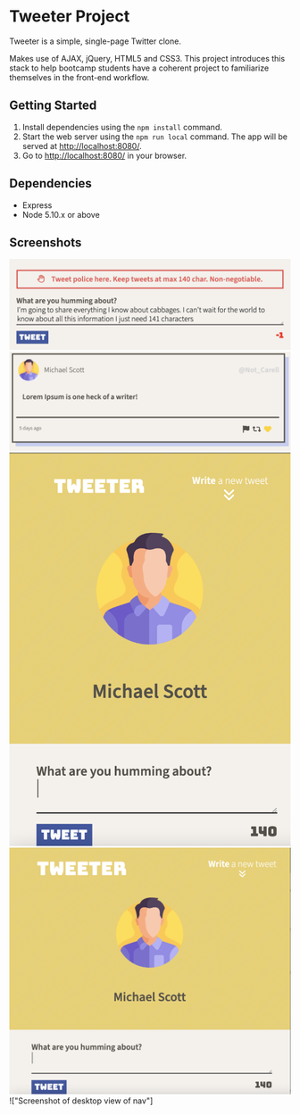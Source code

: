 # Tweeter Project

Tweeter is a simple, single-page Twitter clone.

Makes use of AJAX, jQuery, HTML5 and CSS3. This project introduces this stack to help bootcamp students have a coherent project to familiarize themselves in the front-end workflow.

## Getting Started

1. Install dependencies using the `npm install` command.
2. Start the web server using the `npm run local` command. The app will be served at <http://localhost:8080/>.
3. Go to <http://localhost:8080/> in your browser.

## Dependencies

- Express
- Node 5.10.x or above

## Screenshots
!["Screenshot of too long tweet error message"](https://github.com/struggleBug09/tweeter/blob/master/docs/error-message.png)
!["Screenshot of box shadow and icon hover"](https://github.com/struggleBug09/tweeter/blob/master/docs/hover-effects.png)
!["Screenshot of mobile view of nav"](https://github.com/struggleBug09/tweeter/blob/master/docs/mobile-nav.png)
!["Screenshot of tablet view of nav"](https://github.com/struggleBug09/tweeter/blob/master/docs/tablet-nav.png)
!["Screenshot of desktop view of nav"]